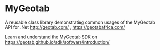 # MyGeotab
A reusable class library demonstrating common usages of the MyGeotab API for .Net http://geotab.com/ , https://geotabafrica.com/

Learn and understand the MyGeotab SDK on https://geotab.github.io/sdk/software/introduction/
